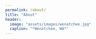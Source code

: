 ```yaml
---
permalink: /about/
title: "About"
header:
  image: "assets/images/wenatchee.jpg"
  caption: "*Wenatchee, WA*"
---
```



